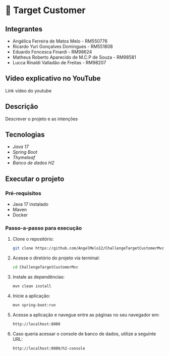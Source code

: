 # 🏹 Target Customer

## Integrantes
- Angélica Ferreira de Matos Melo - RM550776
- Ricardo Yuri Gonçalves Domingues - RM551808
- Eduardo Foncesca Finardi - RM98624
- Matheus Roberto Aparecido de M.C.P de Souza - RM98581
- Lucca Rinaldi Valladão de Freitas - RM98207

## Vídeo explicativo no YouTube
Link vídeo do youtube

## Descrição
Descrever o projeto e as intenções

## Tecnologias
- *Java 17*
- *Spring Boot*
- *Thymeleaf*
- *Banco de dados H2*

## Executar o projeto
### Pré-requisitos
- Java 17 instalado
- Maven
- Docker

### Passo-a-passo para execução
1. Clone o repositório:

   ```bash
   git clone https://github.com/AngelMelo12/ChallengeTargetCustomerMvc.git

2. Acesse o diretório do projeto via terminal:
    ```bash
    cd ChallengeTargetCustomerMvc

3. Instale as dependências:
    ```bash
    mvn clean install

4. Inicie a aplicação:
    ```bash
    mvn spring-boot:run

5. Acesse a aplicação e navegue entre as páginas no seu navegador em:
    ```bash
    http://localhost:8080

6. Caso queria acessar o console de banco de dados, utilize a seguinte URL:
   ```bash
   http://localhost:8080/h2-console
   